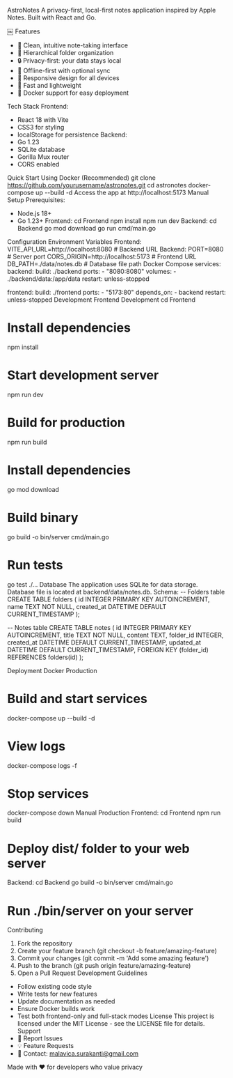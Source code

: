 AstroNotes
A privacy-first, local-first notes application inspired by Apple Notes. Built with React and Go.

￼
Features
* 📝 Clean, intuitive note-taking interface
* 📁 Hierarchical folder organization
* 🔒 Privacy-first: your data stays local
* 💾 Offline-first with optional sync
* 📱 Responsive design for all devices
* 🚀 Fast and lightweight
* 🐳 Docker support for easy deployment
  
Tech Stack
Frontend:
* React 18 with Vite
* CSS3 for styling
* localStorage for persistence
Backend:
* Go 1.23
* SQLite database
* Gorilla Mux router
* CORS enabled
  
Quick Start
Using Docker (Recommended)
git clone https://github.com/yourusername/astronotes.git
cd astronotes
docker-compose up --build -d
Access the app at http://localhost:5173
Manual Setup
Prerequisites:
* Node.js 18+
* Go 1.23+
Frontend:
cd Frontend
npm install
npm run dev
Backend:
cd Backend
go mod download
go run cmd/main.go

Configuration
Environment Variables
Frontend:
VITE_API_URL=http://localhost:8080  # Backend URL
Backend:
PORT=8080                           # Server port
CORS_ORIGIN=http://localhost:5173   # Frontend URL
DB_PATH=./data/notes.db             # Database file path
Docker Compose
services:
  backend:
    build: ./backend
    ports:
      - "8080:8080"
    volumes:
      - ./backend/data:/app/data
    restart: unless-stopped
    
  frontend:
    build: ./frontend
    ports:
      - "5173:80"
    depends_on:
      - backend
    restart: unless-stopped
Development
Frontend Development
cd Frontend

# Install dependencies
npm install

# Start development server
npm run dev

# Build for production
npm run build

# Install dependencies
go mod download

# Build binary
go build -o bin/server cmd/main.go

# Run tests
go test ./...
Database
The application uses SQLite for data storage. Database file is located at backend/data/notes.db.
Schema:
-- Folders table
CREATE TABLE folders (
    id INTEGER PRIMARY KEY AUTOINCREMENT,
    name TEXT NOT NULL,
    created_at DATETIME DEFAULT CURRENT_TIMESTAMP
);

-- Notes table
CREATE TABLE notes (
    id INTEGER PRIMARY KEY AUTOINCREMENT,
    title TEXT NOT NULL,
    content TEXT,
    folder_id INTEGER,
    created_at DATETIME DEFAULT CURRENT_TIMESTAMP,
    updated_at DATETIME DEFAULT CURRENT_TIMESTAMP,
    FOREIGN KEY (folder_id) REFERENCES folders(id)
);

Deployment
Docker Production
# Build and start services
docker-compose up --build -d

# View logs
docker-compose logs -f

# Stop services
docker-compose down
Manual Production
Frontend:
cd Frontend
npm run build
# Deploy dist/ folder to your web server
Backend:
cd Backend
go build -o bin/server cmd/main.go
# Run ./bin/server on your server
Contributing
1. Fork the repository
2. Create your feature branch (git checkout -b feature/amazing-feature)
3. Commit your changes (git commit -m 'Add some amazing feature')
4. Push to the branch (git push origin feature/amazing-feature)
5. Open a Pull Request
Development Guidelines
* Follow existing code style
* Write tests for new features
* Update documentation as needed
* Ensure Docker builds work
* Test both frontend-only and full-stack modes
License
This project is licensed under the MIT License - see the LICENSE file for details.
Support
* 🐛 Report Issues
* 💡 Feature Requests
* 📧 Contact: malavica.surakanti@gmail.com

Made with ❤️ for developers who value privacy

